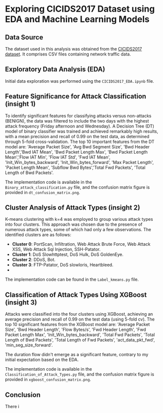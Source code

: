 # Exploring CICIDS2017 Dataset using EDA and Machine Learning Models

## Data Source
The dataset used in this analysis was obtained from the [CICIDS2017 dataset](https://www.unb.ca/cic/datasets/ids-2017.html). It comprises CSV files containing network traffic data.

## Exploratory Data Analysis (EDA)
Initial data exploration was performed using the `CICIDS2017_EDA.ipynb` file.

## Feature Significance for Attack Classification (insight 1)
To identify significant features for classifying attacks versus non-attacks (BENIGN), the data was filtered to include the two days with the highest attack frequency (Friday afternoon and Wednesday). A Decision Tree (DT) model of binary classifier was trained and achieved remarkably high results, with a mean precision and recall of 0.99 on the test data, as determined through 5-fold cross-validation. The top 10 important features from the DT model are: 'Average Packet Size', 'Avg Bwd Segment Size', 'Bwd Header Length','Bwd IAT Mean', 'Bwd Packet Length Max', 'Bwd Packet Length Mean','Flow IAT Min', 'Flow IAT Std', 'Fwd IAT Mean', 'Init_Win_bytes_backward', 'Init_Win_bytes_forward', 'Max Packet Length', 'Packet Length Mean', 'Subflow Bwd Bytes','Total Fwd Packets', 'Total Length of Bwd Packets'. 

The implementation code is available in the `Binary_attack_classification.py` file, and the confusion matrix figure is provided in `dt_confusion_matrix.png`.

## Cluster Analysis of Attack Types (insight 2)
K-means clustering with k=4 was employed to group various attack types into four clusters. This approach was chosen due to the presence of numerous attack types, some of which had only a few observations. The identified clusters are as follows:
- **Cluster 0**: PortScan, Infiltration, Web Attack Brute Force, Web Attack XSS, Web Attack Sql Injection, SSH-Patator. 
- **Cluster 1**: DoS Slowhttptest, DoS Hulk, DoS GoldenEye.
- **Cluster 2**: DDoS, Bot. 
- **Cluster 3**: FTP-Patator, DoS slowloris, Heartbleed.
- 
The implementation code can be found in the `Label_kmeans.py` file.

## Classification of Attack Types Using XGBoost (insight 3)
Attacks were classified into the four clusters using XGBoost, achieving an average precision and recall of 0.99 on the test data (using 5-fold cv). The top 10 significant features from the XGBoost model are: 'Average Packet Size', 'Bwd Header Length', 'Flow Bytes/s', 'Fwd Header Length', 'Fwd Packet Length Max', 'Init_Win_bytes_backward', 'Total Fwd Packets', 'Total Length of Bwd Packets', 'Total Length of Fwd Packets', 'act_data_pkt_fwd', 'min_seg_size_forward'. 

The duration flow didn't emerge as a significant feature, contrary to my initial expectation based on the EDA.

The implementation code is available in the `Classification_of_Attack_Types.py` file, and the confusion matrix figure is provided in `xgboost_confusion_matrix.png`.

## Conclusion
There i
